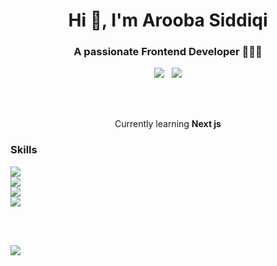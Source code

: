 <h1 align="center">Hi 👋, I'm Arooba Siddiqi</h1>
<h3 align="center">A passionate Frontend Developer 👩🏻‍💻</h3>
<div align="center">
<a href="https://www.linkedin.com/in/aroobasiddiqi/"><img src="https://img.shields.io/badge/LinkedIn-0A66C2?style=flat&logo=linkedin&logoColor=white" /></a>
&nbsp;
<a href="mailto:arooba.asiddiqi@gmail.com"><img src="https://img.shields.io/badge/Gmail-EA4335?style=flatsquare&logo=gmail&logoColor=white" /></a>
</div>

<br/><br/>

<p align="center">Currently learning <b>Next js</b></p>
<h3 align="left">Skills</h3>
<a href="https://github.com/LelouchFR/skill-icons">
 <img src="https://go-skill-icons.vercel.app/api/icons?i=cpp,css,html,js,py,ts" /><br/>
 <img src="https://go-skill-icons.vercel.app/api/icons?i=bootstrap,dotnet,nextjs,react,tailwind,reactquery" /><br/>
 <img src="https://go-skill-icons.vercel.app/api/icons?i=sklearn,selenium,mysql,opencv,stripe,swagger" /><br/>
 <img src="https://go-skill-icons.vercel.app/api/icons?i=aws,git,firebase,postman,googleanalytics,jira" /><br/>
</a>

<br/><br/> 

<picture>
  <source
    srcset="https://github-readme-stats-six-sigma-31.vercel.app/api?username=aroobasiddiqi&show_icons=true&locale=en&count_private=true&theme=radical&include_all_commits=true&hide=contribs&role=OWNER,ORGANIZATION_MEMBER,COLLABORATOR"
    media="(prefers-color-scheme: dark)"
  />
  <source
    srcset="https://github-readme-stats-six-sigma-31.vercel.app/api?username=aroobasiddiqi&show_icons=true&locale=en&count_private=true&theme=buefy&include_all_commits=true&hide=contribs&role=OWNER,ORGANIZATION_MEMBER,COLLABORATOR"
    media="(prefers-color-scheme: light), (prefers-color-scheme: no-preference)"
  />
  <img src="https://github-readme-stats-six-sigma-31.vercel.app/api?username=aroobasiddiqi&show_icons=true&locale=en&count_private=true&include_all_commits=true&hide=contribs&role=OWNER,ORGANIZATION_MEMBER,COLLABORATOR" />
</picture>

